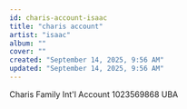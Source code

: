```yaml
---
id: charis-account-isaac
title: "charis account"
artist: "isaac"
album: ""
cover: ""
created: "September 14, 2025, 9:56 AM"
updated: "September 14, 2025, 9:56 AM"
---
```


Charis Family Int'l Account 
1023569868
UBA
